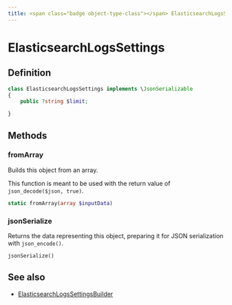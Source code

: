 ```yaml
---
title: <span class="badge object-type-class"></span> ElasticsearchLogsSettings
---
```

# <span class="badge object-type-class"></span> ElasticsearchLogsSettings

## Definition

```php
class ElasticsearchLogsSettings implements \JsonSerializable
{
    public ?string $limit;

}
```
## Methods

### <span class="badge object-method"></span> fromArray

Builds this object from an array.

This function is meant to be used with the return value of `json_decode($json, true)`.

```php
static fromArray(array $inputData)
```

### <span class="badge object-method"></span> jsonSerialize

Returns the data representing this object, preparing it for JSON serialization with `json_encode()`.

```php
jsonSerialize()
```

## See also

 * <span class="badge builder"></span> [ElasticsearchLogsSettingsBuilder](./builder-ElasticsearchLogsSettingsBuilder.md)
